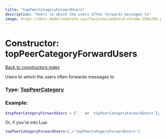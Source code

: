 ```yaml
---
title: "topPeerCategoryForwardUsers"
description: "Users to which the users often forwards messages to"
image: https://docs.madelineproto.xyz/favicons/android-chrome-256x256.png
---
```

# Constructor: topPeerCategoryForwardUsers  
[Back to constructors index](index.md)



Users to which the users often forwards messages to




### Type: [TopPeerCategory](../types/TopPeerCategory.md)


### Example:

```php
$topPeerCategoryForwardUsers = ['_' => 'topPeerCategoryForwardUsers'];
```  


Or, if you're into Lua:

```lua
topPeerCategoryForwardUsers={_='topPeerCategoryForwardUsers'}

```


